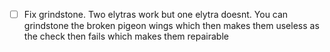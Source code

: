 - [ ] Fix grindstone. Two elytras work but one elytra doesnt. You can grindstone the broken pigeon
  wings which then makes them useless as the check then fails which makes them repairable